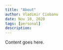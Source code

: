 ```yaml
---
title: "About"
author: Vladimir Ciobanu
date: Nov 10, 2020
tags: [personal]
description:
---
```


Content goes here.
